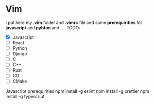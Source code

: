 # Vim
I put here my **.vim** folder and **.vimrc** file and some **prerequirities** for **javascript** and **pyhton** and ....
TODO:
- [x] Javascript
- [ ] React
- [ ] Python
- [ ] Django
- [ ] C
- [ ] C++
- [ ] Rust
- [ ] GO
- [ ] CMake

Javascript prerequirities
npm install -g eslint
npm install -g prettier
npm install -g typescript

